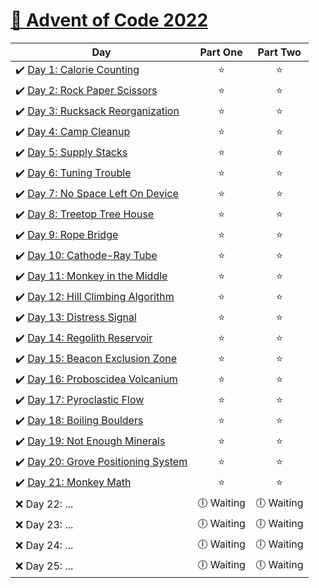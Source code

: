 # [🎄 Advent of Code 2022](https://adventofcode.com/2022)

| Day                                                                                                                                         |  Part One  |    Part Two    |
| ------------------------------------------------------------------------------------------------------------------------------------------- | :--------: | :------------: |
| ✔️ [Day 1: Calorie Counting](https://github.com/kryha5555/Advent-of-Code-2022/tree/main/Day%2001 "Day 1: Calorie Counting")                 |    ⭐️     |      ⭐️       |
| ✔️ [Day 2: Rock Paper Scissors](https://github.com/kryha5555/Advent-of-Code-2022/tree/main/Day%2002 "Day 2: Rock Paper Scissors")           |    ⭐️     |      ⭐️       |
| ✔️ [Day 3: Rucksack Reorganization](https://github.com/kryha5555/Advent-of-Code-2022/tree/main/Day%2003 "Day 3: Rucksack Reorganization")   |    ⭐️     |      ⭐️       |
| ✔️ [Day 4: Camp Cleanup](https://github.com/kryha5555/Advent-of-Code-2022/tree/main/Day%2004 "Day 4: Camp Cleanup")                         |    ⭐️     |      ⭐️       |
| ✔️ [Day 5: Supply Stacks](https://github.com/kryha5555/Advent-of-Code-2022/tree/main/Day%2005 "Day 5: Supply Stacks")                       |    ⭐️     |      ⭐️       |
| ✔️ [Day 6: Tuning Trouble](https://github.com/kryha5555/Advent-of-Code-2022/tree/main/Day%2006 "Day 6: Tuning Trouble")                     |    ⭐️     |      ⭐️       |
| ✔️ [Day 7: No Space Left On Device](https://github.com/kryha5555/Advent-of-Code-2022/tree/main/Day%2007 "Day 7: No Space Left On Device")   |    ⭐️     |      ⭐️       |
| ✔️ [Day 8: Treetop Tree House](https://github.com/kryha5555/Advent-of-Code-2022/tree/main/Day%2008 "Day 8: Treetop Tree House")             |    ⭐️     |      ⭐️       |
| ✔️ [Day 9: Rope Bridge](https://github.com/kryha5555/Advent-of-Code-2022/tree/main/Day%2009 "Day 9: Rope Bridge")                           |    ⭐️     |      ⭐️       |
| ✔️ [Day 10: Cathode-Ray Tube](https://github.com/kryha5555/Advent-of-Code-2022/tree/main/Day%2010 "Day 10: Cathode-Ray Tube")               |    ⭐️     |      ⭐️       |
| ✔️ [Day 11: Monkey in the Middle](https://github.com/kryha5555/Advent-of-Code-2022/tree/main/Day%2011 "Day 11: Monkey in the Middle")       |    ⭐️     |      ⭐️       |
| ✔️ [Day 12: Hill Climbing Algorithm](https://github.com/kryha5555/Advent-of-Code-2022/tree/main/Day%2012 "Day 12: Hill Climbing Algorithm") |    ⭐️     |      ⭐️       |
| ✔️ [Day 13: Distress Signal](https://github.com/kryha5555/Advent-of-Code-2022/tree/main/Day%2013 "Day 13: Distress Signal")                 |    ⭐️     |      ⭐️       |
| ✔️ [Day 14: Regolith Reservoir](https://github.com/kryha5555/Advent-of-Code-2022/tree/main/Day%2014 "Day 14: Regolith Reservoir")           |    ⭐️     |      ⭐️       |
| ✔️ [Day 15: Beacon Exclusion Zone](https://github.com/kryha5555/Advent-of-Code-2022/tree/main/Day%2015 "Day 15: Beacon Exclusion Zone")     |    ⭐️     |      ⭐️       |
| ✔️ [Day 16: Proboscidea Volcanium](https://github.com/kryha5555/Advent-of-Code-2022/tree/main/Day%2016 "Day 16: Proboscidea Volcanium")     |    ⭐️     |      ⭐️       |
| ✔️ [Day 17: Pyroclastic Flow](https://github.com/kryha5555/Advent-of-Code-2022/tree/main/Day%2017 "Day 17: Pyroclastic Flow")               |    ⭐️     |      ⭐️       |
| ✔️ [Day 18: Boiling Boulders](https://github.com/kryha5555/Advent-of-Code-2022/tree/main/Day%2018 "Day 18: Boiling Boulders")               |    ⭐️     |      ⭐️       |
| ✔️ [Day 19: Not Enough Minerals](https://github.com/kryha5555/Advent-of-Code-2022/tree/main/Day%2019 "Day 19: Not Enough Minerals")         |    ⭐️     |      ⭐️       |
| ✔️ [Day 20: Grove Positioning System](https://github.com/kryha5555/Advent-of-Code-2022/tree/main/Day%2020 "Day 20: Grove Positioning System")|    ⭐️     |      ⭐️       |
| ✔️ [Day 21: Monkey Math](https://github.com/kryha5555/Advent-of-Code-2022/tree/main/Day%2021 "Day 21: Monkey Math")                         |    ⭐️     |      ⭐️       |
| ❌ Day 22: ...                                                                                                                               |🕕 Waiting  | 🕕 Waiting   |
| ❌ Day 23: ...                                                                                                                               |🕕 Waiting  | 🕕 Waiting   |
| ❌ Day 24: ...                                                                                                                               |🕕 Waiting  | 🕕 Waiting   |
| ❌ Day 25: ...                                                                                                                               |🕕 Waiting  | 🕕 Waiting   |